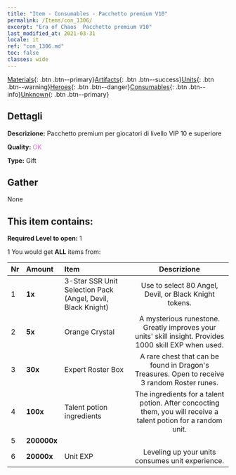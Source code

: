 ```yaml
---
title: "Item - Consumables - Pacchetto premium V10"
permalink: /Items/con_1306/
excerpt: "Era of Chaos  Pacchetto premium V10"
last_modified_at: 2021-03-31
locale: it
ref: "con_1306.md"
toc: false
classes: wide
---
```

 [Materials](/it/Items/){: .btn .btn--primary}[Artifacts](/it/Items/Artifacts/){: .btn .btn--success}[Units](/it/Items/Units/){: .btn .btn--warning}[Heroes](/it/Items/Heroes/){: .btn .btn--danger}[Consumables](/it/Items/Consumables/){: .btn .btn--info}[Unknown](/it/Items/Unknown/){: .btn .btn--primary}

## Dettagli
 **Descrizione:** Pacchetto premium per giocatori di livello VIP 10 e superiore

 **Quality:** <span style="color: #DA70D6">OK</span>

 **Type:** Gift

## Gather

  None

## This item contains:

 **Required Level to open:** 1

 1 You would get **ALL** items  from:

  | Nr | Amount |     Item    | Descrizione |
  |:---|:-------|:------------|:-----------:|
  | 1 |  **1x** | 3-Star SSR Unit Selection Pack (Angel, Devil, Black Knight) | Use to select 80 Angel, Devil, or Black Knight tokens.  | 
  | 2 |  **5x** | Orange Crystal | A mysterious runestone. Greatly improves your units' skill insight. Provides 1000 skill EXP when used.  | 
  | 3 |  **30x** | Expert Roster Box | A rare chest that can be found in Dragon's Treasures. Open to receive 3 random Roster runes.  | 
  | 4 |  **100x** | Talent potion ingredients | The ingredients for a talent potion. After concocting them, you will receive a talent potion for a random unit.   | 
  | 5 |  **200000x** | <i class="fas fa-coins"/> |  | 
  | 6 |  **20000x** | Unit EXP | Leveling up your units consumes unit experience.  | 
